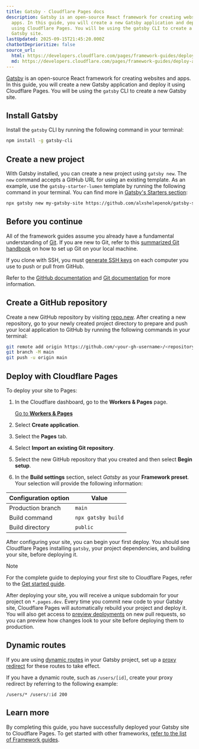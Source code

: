 ```yaml
---
title: Gatsby · Cloudflare Pages docs
description: Gatsby is an open-source React framework for creating websites and
  apps. In this guide, you will create a new Gatsby application and deploy it
  using Cloudflare Pages. You will be using the gatsby CLI to create a new
  Gatsby site.
lastUpdated: 2025-09-15T21:45:20.000Z
chatbotDeprioritize: false
source_url:
  html: https://developers.cloudflare.com/pages/framework-guides/deploy-a-gatsby-site/
  md: https://developers.cloudflare.com/pages/framework-guides/deploy-a-gatsby-site/index.md
---
```


[Gatsby](https://www.gatsbyjs.com/) is an open-source React framework for creating websites and apps. In this guide, you will create a new Gatsby application and deploy it using Cloudflare Pages. You will be using the `gatsby` CLI to create a new Gatsby site.

## Install Gatsby

Install the `gatsby` CLI by running the following command in your terminal:

```sh
npm install -g gatsby-cli
```

## Create a new project

With Gatsby installed, you can create a new project using `gatsby new`. The `new` command accepts a GitHub URL for using an existing template. As an example, use the `gatsby-starter-lumen` template by running the following command in your terminal. You can find more in [Gatsby's Starters section](https://www.gatsbyjs.com/starters/?v=2):

```sh
npx gatsby new my-gatsby-site https://github.com/alxshelepenok/gatsby-starter-lumen
```

## Before you continue

All of the framework guides assume you already have a fundamental understanding of [Git](https://git-scm.com/). If you are new to Git, refer to this [summarized Git handbook](https://guides.github.com/introduction/git-handbook/) on how to set up Git on your local machine.

If you clone with SSH, you must [generate SSH keys](https://docs.github.com/en/github/authenticating-to-github/connecting-to-github-with-ssh/generating-a-new-ssh-key-and-adding-it-to-the-ssh-agent) on each computer you use to push or pull from GitHub.

Refer to the [GitHub documentation](https://guides.github.com/introduction/git-handbook/) and [Git documentation](https://git-scm.com/book/en/v2) for more information.

## Create a GitHub repository

Create a new GitHub repository by visiting [repo.new](https://repo.new). After creating a new repository, go to your newly created project directory to prepare and push your local application to GitHub by running the following commands in your terminal:

```sh
git remote add origin https://github.com/<your-gh-username>/<repository-name>
git branch -M main
git push -u origin main
```

## Deploy with Cloudflare Pages

To deploy your site to Pages:

1. In the Cloudflare dashboard, go to the **Workers & Pages** page.

   [Go to **Workers & Pages**](https://dash.cloudflare.com/?to=/:account/workers-and-pages)

2. Select **Create application**.

3. Select the **Pages** tab.

4. Select **Import an existing Git repository**.

5. Select the new GitHub repository that you created and then select **Begin setup**.

6. In the **Build settings** section, select *Gatsby* as your **Framework preset**. Your selection will provide the following information:

| Configuration option | Value |
| - | - |
| Production branch | `main` |
| Build command | `npx gatsby build` |
| Build directory | `public` |

After configuring your site, you can begin your first deploy. You should see Cloudflare Pages installing `gatsby`, your project dependencies, and building your site, before deploying it.

Note

For the complete guide to deploying your first site to Cloudflare Pages, refer to the [Get started guide](https://developers.cloudflare.com/pages/get-started/).

After deploying your site, you will receive a unique subdomain for your project on `*.pages.dev`. Every time you commit new code to your Gatsby site, Cloudflare Pages will automatically rebuild your project and deploy it. You will also get access to [preview deployments](https://developers.cloudflare.com/pages/configuration/preview-deployments/) on new pull requests, so you can preview how changes look to your site before deploying them to production.

## Dynamic routes

If you are using [dynamic routes](https://www.gatsbyjs.com/docs/reference/functions/routing/#dynamic-routing) in your Gatsby project, set up a [proxy redirect](https://developers.cloudflare.com/pages/configuration/redirects/#proxying) for these routes to take effect.

If you have a dynamic route, such as `/users/[id]`, create your proxy redirect by referring to the following example:

```plaintext
/users/* /users/:id 200
```

## Learn more

By completing this guide, you have successfully deployed your Gatsby site to Cloudflare Pages. To get started with other frameworks, [refer to the list of Framework guides](https://developers.cloudflare.com/pages/framework-guides/).

